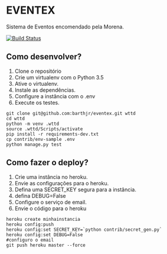 # EVENTEX

Sistema de Eventos encomendado pela Morena.

[![Build Status](https://travis-ci.org/BarthJr/eventex.svg?branch=master)](https://travis-ci.org/BarthJr/eventex)

## Como desenvolver?
1. Clone o repositório
2. Crie um virtualenv com o Python 3.5
3. Ative o virtualenv.
4. Instale as dependências.
5. Configure a instância com o .env
6. Execute os testes.

``` console
git clone git@github.com:barthjr/eventex.git wttd
cd wttd
python -m venv .wttd
source .wttd/Scripts/activate
pip install -r requirements-dev.txt
cp contrib/env-sample .env
python manage.py test
```

## Como fazer o deploy?

1. Crie uma instância no heroku.
2. Envie as configurações para o heroku.
3. Defina uma SECRET_KEY segura para a instância.
4. defina DEBUG=False
5. Configure o serviço de email.
6. Envie o código para o heroku

```console
heroku create minhainstancia
heroku config:push
heroku config:set SECRET_KEY=`python contrib/secret_gen.py`
heroku config:set DEBUG=False
#configuro o email
git push heroku master --force
```
